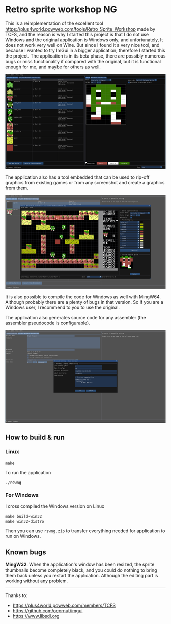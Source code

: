 # Retro sprite workshop NG

This is a reimplementation of the excellent tool https://plus4world.powweb.com/tools/Retro_Sprite_Workshop made by TCFS, and the reason is why I started this project is that I do not use Windows and the original application is Windows only, and unfortunately, It does not work very well on Wine. But since I found it a very nice tool, and because I wanted to try ImGui in a bigger application; therefore I started this the project. The application is in its beta phase, there are possibly numerous bugs or miss functionality if compared with the original, but it is functional enough for me, and maybe for others as well.

![](figures/2024-11-17_20-26.png)

The application also has a tool embedded that can be used to rip-off graphics from existing games or from any screenshot and create a graphics from them.

![](figures/2024-11-17_20-54.png)

It is also possible to compile the code for Windows as well with MingW64. Although probably there are a plenty of bugs in that version. So if you are a Windows user, I recommend to you to use the original.

The application also generates source code for any assembler (the assembler pseudocode is configurable).

![](figures/2024-11-17_20-35.png)

## How to build & run

### Linux

```
make
```

To run the application

```
./rswng
```

### For Windows

I cross compiled the Windows version on Linux

```
make build-win32
make win32-distro
```

Then you can use `rswng.zip` to transfer everything needed for application to run on Windows.

## Known bugs

**MingW32**: When the application's window has been resized, the sprite thumbnails become completely black, and you could do nothing to bring them back unless you restart the application. Although the editing part is working without any problem.

---

Thanks to:

* https://plus4world.powweb.com/members/TCFS
* https://github.com/ocornut/imgui
* https://www.libsdl.org

